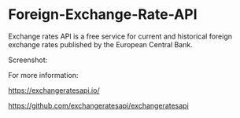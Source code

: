 # Foreign-Exchange-Rate-API

Exchange rates API is a free service for current and historical foreign exchange rates
published by the European Central Bank.


Screenshot:

For more information:

https://exchangeratesapi.io/

https://github.com/exchangeratesapi/exchangeratesapi

